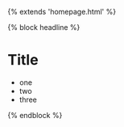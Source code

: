{% extends 'homepage.html' %}


{% block headline %}

Title
=====

* one
* two
* three

{% endblock %}



